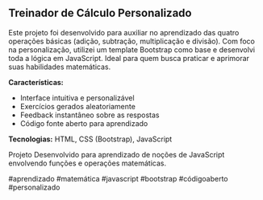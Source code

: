 ## Treinador de Cálculo Personalizado

Este projeto foi desenvolvido para auxiliar no aprendizado das quatro operações básicas (adição, subtração, multiplicação e divisão). Com foco na personalização, utilizei um template Bootstrap como base e desenvolvi toda a lógica em JavaScript. Ideal para quem busca praticar e aprimorar suas habilidades matemáticas.

**Características:**
* Interface intuitiva e personalizável
* Exercícios gerados aleatoriamente
* Feedback instantâneo sobre as respostas
* Código fonte aberto para aprendizado

**Tecnologias:** HTML, CSS (Bootstrap), JavaScript

Projeto Desenvolvido para aprendizado de noções de JavaScript envolvendo funções e operações matemáticas.

#aprendizado #matemática #javascript #bootstrap #códigoaberto #personalizado
